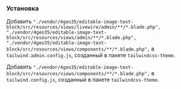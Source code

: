 ### Установка

Добавить `"./vendor/4geo35/editable-image-text-block/src/resources/views/livewire/admin/**/*.blade.php",
        "./vendor/4geo35/editable-image-text-block/src/resources/views/admin/**/*.blade.php",
        "./vendor/4geo35/editable-image-text-block/src/resources/views/components/**/*.blade.php",` в `tailwind.admin.config.js`, созданный в пакете `tailwindcss-theme`.

Добавить `"./vendor/4geo35/editable-image-text-block/src/resources/views/components/**/*.blade.php",` в `tailwind.config.js`, созданный в пакете `tailwindcss-theme`.

